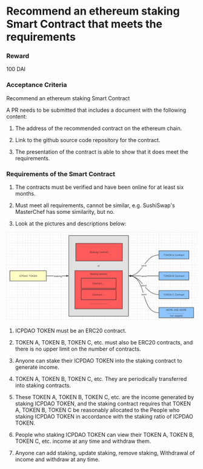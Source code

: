 # Recommend an ethereum staking Smart Contract that meets the requirements

### Reward

100 DAI

### Acceptance Criteria

Recommend an ethereum staking Smart Contract

A PR needs to be submitted that includes a document with the following content:

1. The address of the recommended contract on the ethereum chain.

2. Link to the github source code repository for the contract.

3. The presentation of the contract is able to show that it does meet the requirements.

### Requirements of the Smart Contract

1. The contracts must be verified and have been online for at least six months.

2. Must meet all requirements, cannot be similar, e.g. SushiSwap's MasterChef has some similarity, but no.

3. Look at the pictures and descriptions below:

![](./image.png)

   1. ICPDAO TOKEN must be an ERC20 contract.

   2. TOKEN A, TOKEN B, TOKEN C, etc. must also be ERC20 contracts, and there is no upper limit on the number of contracts.

   3. Anyone can stake their ICPDAO TOKEN into the staking contract to generate income.

   4. TOKEN A, TOKEN B, TOKEN C, etc. They are periodically transferred into staking contracts.

   5. These TOKEN A, TOKEN B, TOKEN C, etc. are the income generated by staking ICPDAO TOKEN, and the staking contract requires that TOKEN A, TOKEN B, TOKEN C be reasonably allocated to the People who staking ICPDAO TOKEN in accordance with the staking ratio of ICPDAO TOKEN. 

   6. People who staking ICPDAO TOKEN can view their TOKEN A, TOKEN B, TOKEN C, etc. income at any time and withdraw them.

   7. Anyone can add staking, update staking, remove staking, Withdrawal of income and withdraw at any time.